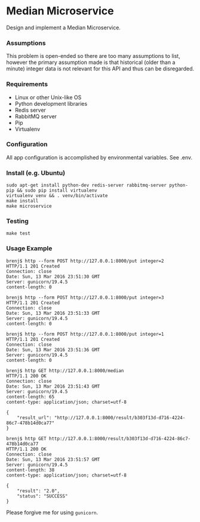 # Median Microservice

Design and implement a Median Microservice.

### Assumptions

This problem is open-ended so there are too many assumptions to list, however 
the primary assumption made is that historical (older than a minute) integer 
data is not relevant for this API and thus can be disregarded.

### Requirements

* Linux or other Unix-like OS
* Python development libraries
* Redis server
* RabbitMQ server
* Pip
* Virtualenv

### Configuration

All app configuration is accomplished by environmental variables. See .env.

### Install (e.g. Ubuntu)

```console
sudo apt-get install python-dev redis-server rabbitmq-server python-pip && sudo pip install virtualenv
virtualenv venv && . venv/bin/activate
make install
make microservice
```

### Testing

```console
make test
```

### Usage Example

```console
brenj$ http --form POST http://127.0.0.1:8000/put integer=2
HTTP/1.1 201 Created
Connection: close
Date: Sun, 13 Mar 2016 23:51:30 GMT
Server: gunicorn/19.4.5
content-length: 0

brenj$ http --form POST http://127.0.0.1:8000/put integer=3
HTTP/1.1 201 Created
Connection: close
Date: Sun, 13 Mar 2016 23:51:33 GMT
Server: gunicorn/19.4.5
content-length: 0

brenj$ http --form POST http://127.0.0.1:8000/put integer=1
HTTP/1.1 201 Created
Connection: close
Date: Sun, 13 Mar 2016 23:51:36 GMT
Server: gunicorn/19.4.5
content-length: 0

brenj$ http GET http://127.0.0.1:8000/median
HTTP/1.1 200 OK
Connection: close
Date: Sun, 13 Mar 2016 23:51:43 GMT
Server: gunicorn/19.4.5
content-length: 65
content-type: application/json; charset=utf-8

{
    "result_url": "http://127.0.0.1:8000/result/b303f13d-d716-4224-86c7-478b14d0ca77" 
}

brenj$ http GET http://127.0.0.1:8000/result/b303f13d-d716-4224-86c7-478b14d0ca77
HTTP/1.1 200 OK
Connection: close
Date: Sun, 13 Mar 2016 23:51:57 GMT
Server: gunicorn/19.4.5
content-length: 38
content-type: application/json; charset=utf-8

{
    "result": "2.0", 
    "status": "SUCCESS"
}
```

Please forgive me for using `gunicorn`.
